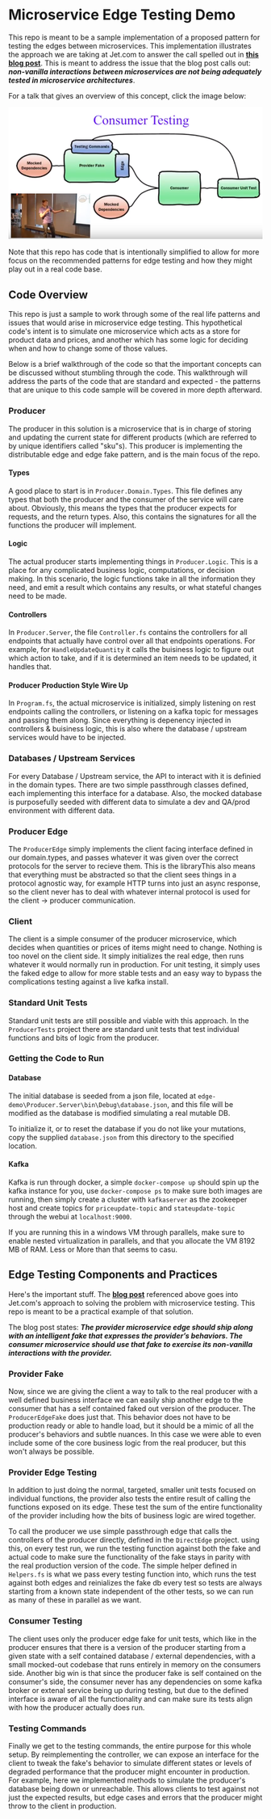 # Microservice Edge Testing Demo

This repo is meant to be a sample implementation of a proposed pattern for
testing the edges between microservices. This implementation illustrates the
approach we are taking at Jet.com to answer the call spelled out in
**[this blog post](https://randalldavis.github.io/microservice/testing/edge/2017/06/14/edge-testing-solution.html)**.
This is meant to address the issue that the blog post calls out: __*non-vanilla
interactions between microservices are not being adequately tested in
microservice architectures*__.

For a talk that gives an overview of this concept, click the image below:

[![A talk that gives an overview of this concept](images/talk-snapshot.png)](https://www.youtube.com/watch?v=iNDd57BwBJE)

Note that this repo has code that is intentionally simplified to allow for more
focus on the recommended patterns for edge testing and how they might play out
in a real code base.

## Code Overview

This repo is just a sample to work through some of the real life patterns and
issues that would arise in microservice edge testing. This hypothetical code's
intent is to simulate one microservice which acts as a store for product data
and prices, and another which has some logic for deciding when and how to change
some of those values.

Below is a brief walkthrough of the code so that the important concepts can be
discussed without stumbling through the code. This walkthrough will address the
parts of the code that are standard and expected - the patterns that are unique
to this code sample will be covered in more depth afterward.

### Producer

The producer in this solution is a microservice that is in charge of storing and
updating the current state for different products (which are referred to by
unique identifiers called "sku"s). This producer is implementing the
distributable edge and edge fake pattern, and is the main focus of the repo.

#### Types

A good place to start is in `Producer.Domain.Types`. This file defines any types
that both the producer and the consumer of the service will care about.
Obviously, this means the types that the producer expects for requests, and the
return types. Also, this contains the signatures for all the functions the
producer will implement.

#### Logic

The actual producer starts implementing things in `Producer.Logic`. This is a
place for any complicated business logic, computations, or decision making. In
this scenario, the logic functions take in all the information they need, and
emit a result which contains any results, or what stateful changes need to be
made.

#### Controllers

In `Producer.Server`, the file `Controller.fs` contains the controllers for all
endpoints that actually have control over all that endpoints operations. For
example, for `HandleUpdateQuantity` it calls the buisiness logic to figure out
which action to take, and if it is determined an item needs to be updated, it
handles that.

#### Producer Production Style Wire Up

In `Program.fs`, the actual microservice is initialized, simply listening on
rest endpoints calling the controllers, or listening on a kafka topic for
messages and passing them along. Since everything is depenency injected in
controllers & buisiness logic, this is also where the database / upstream
services would have to be injected.

### Databases / Upstream Services

For every Database / Upstream service, the API to interact with it is definied
in the domain types. There are two simple passthrough classes defined, each
implementing this interface for a database. Also, the mocked database is
purposefully seeded with different data to simulate a dev and QA/prod
environment with different data.

### Producer Edge

The `ProducerEdge` simply implements the client facing interface defined in our
domain.types, and passes whatever it was given over the correct protocols for
the server to recieve them. This is the libraryThis also means that everything
must be abstracted so that the client sees things in a protocol agnostic way,
for example HTTP turns into just an async response, so the client never has to
deal with whatever internal protocol is used for the client -> producer
communication.

### Client

The client is a simple consumer of the producer microservice, which decides when
quantities or prices of items might need to change. Nothing is too novel on the
client side. It simply initializes the real edge, then runs whatever it would
normally run in production. For unit testing, it simply uses the faked edge to
allow for more stable tests and an easy way to bypass the complications testing
against a live kafka install.

### Standard Unit Tests

Standard unit tests are still possible and viable with this approach. In the
`ProducerTests` project there are standard unit tests that test individual
functions and bits of logic from the producer.

### Getting the Code to Run

#### Database

The initial database is seeded from a json file, located at
`edge-demo\Producer.Server\bin\Debug\database.json`, and this file will be
modified as the database is modified simulating a real mutable DB.

To initialize it, or to reset the database if you do not like your mutations,
copy the supplied `database.json` from this directory to the specified location.

#### Kafka

Kafka is run through docker, a simple `docker-compose up` should spin up the
kafka instance for you, use `docker-compose ps` to make sure both images are
running, then simply create a cluster with `kafkaserver` as the zookeeper host
and create topics for `priceupdate-topic` and `stateupdate-topic` through the
webui at `localhost:9000`.

If you are running this in a windows VM through parallels, make sure to enable
nested virtualization in parallels, and that you allocate the VM 8192 MB of RAM.
Less or More than that seems to casu.


## Edge Testing Components and Practices

Here's the important stuff. The
**[blog post](https://randalldavis.github.io/microservice/testing/edge/2017/06/14/edge-testing-solution.html)**
referenced above goes into Jet.com's approach to solving the problem with
microservice testing. This repo is meant to be a practical example of that
solution.

The blog post states: __*The provider microservice edge should ship along with
an intelligent fake that expresses the provider’s behaviors. The consumer
microservice should use that fake to exercise its non-vanilla interactions with
the provider.*__

### Provider Fake

Now, since we are giving the client a way to talk to the real producer with a
well defined business interface we can easily ship another edge to the consumer
that has a self contained faked out version of the producer. The
`ProducerEdgeFake` does just that. This behavior does not have to be production
ready or able to handle load, but it should be a mimic of all the producer's
behaviors and subtle nuances. In this case we were able to even include some of
the core business logic from the real producer, but this won't always be
possible.

### Provider Edge Testing

In addition to just doing the normal, targeted, smaller unit tests focused on
individual functions, the provider also tests the entire result of calling the
functions exposed on its edge. These test the sum of the entire functionality of
the provider including how the bits of business logic are wired together.

To call the producer we use simple passthrough edge that calls the controllers
of the producer directly, defined in the `DirectEdge` project. using this, on
every test run, we run the testing function against both the fake and actual
code to make sure the functionality of the fake stays in parity with the real
production version of the code. The simple helper defined in `Helpers.fs` is
what we pass every testing function into, which runs the test against both edges
and reinializes the fake db every test so tests are always starting from a known
state independent of the other tests, so we can run as many of these in parallel
as we want.

### Consumer Testing

The client uses only the producer edge fake for unit tests, which like in the
producer ensures that there is a version of the producer starting from a given
state with a self contained database / external dependencies, with a small
mocked-out codebase that runs entirely in memory on the consumers side. Another
big win is that since the producer fake is self contained on the consumer's
side, the consumer never has any dependencies on some kafka broker or extenal
service being up during testing, but due to the defined interface is aware of
all the functionality and can make sure its tests align with how the producer
actually does run.

### Testing Commands

Finally we get to the testing commands, the entire purpose for this whole setup.
By reimplementing the controller, we can expose an interface for the client to
tweak the fake's behavior to simulate different states or levels of degraded
performance that the producer might encounter in production. For example, here
we implemented methods to simulate the producer's database being down or
unreachable. This allows clients to test against not just the expected results,
but edge cases and errors that the producer might throw to the client in
production.
